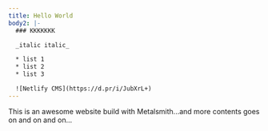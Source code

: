 ```yaml
---
title: Hello World
body2: |-
  ### KKKKKKK

  _italic italic_

  * list 1
  * list 2
  * list 3

  ![Netlify CMS](https://d.pr/i/JubXrL+)
---
```

This is an awesome website build with Metalsmith...and more contents goes on and on and on...
